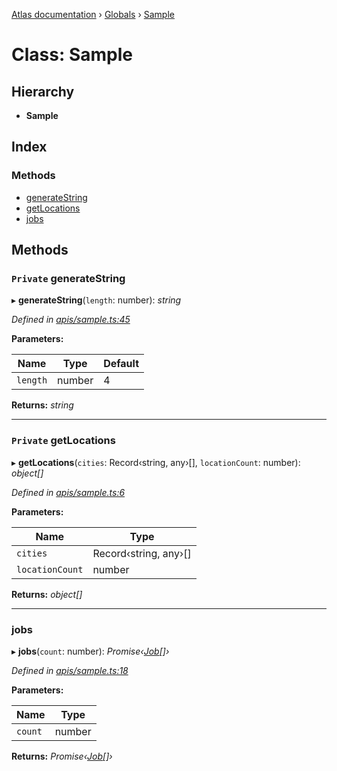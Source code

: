 [Atlas documentation](../README.md) › [Globals](../globals.md) › [Sample](sample.md)

# Class: Sample

## Hierarchy

* **Sample**

## Index

### Methods

* [generateString](sample.md#private-generatestring)
* [getLocations](sample.md#private-getlocations)
* [jobs](sample.md#jobs)

## Methods

### `Private` generateString

▸ **generateString**(`length`: number): *string*

*Defined in [apis/sample.ts:45](https://github.com/chronark/atlas/blob/d12ab44/src/apis/sample.ts#L45)*

**Parameters:**

Name | Type | Default |
------ | ------ | ------ |
`length` | number | 4 |

**Returns:** *string*

___

### `Private` getLocations

▸ **getLocations**(`cities`: Record‹string, any›[], `locationCount`: number): *object[]*

*Defined in [apis/sample.ts:6](https://github.com/chronark/atlas/blob/d12ab44/src/apis/sample.ts#L6)*

**Parameters:**

Name | Type |
------ | ------ |
`cities` | Record‹string, any›[] |
`locationCount` | number |

**Returns:** *object[]*

___

###  jobs

▸ **jobs**(`count`: number): *Promise‹[Job](../interfaces/job.md)[]›*

*Defined in [apis/sample.ts:18](https://github.com/chronark/atlas/blob/d12ab44/src/apis/sample.ts#L18)*

**Parameters:**

Name | Type |
------ | ------ |
`count` | number |

**Returns:** *Promise‹[Job](../interfaces/job.md)[]›*
